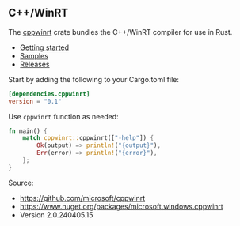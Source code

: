 ## C++/WinRT

The [cppwinrt](https://crates.io/crates/cppwinrt) crate bundles the C++/WinRT compiler for use in Rust.

* [Getting started](https://kennykerr.ca/rust-getting-started/)
* [Samples](https://github.com/microsoft/windows-rs/tree/0.56.0/crates/samples) <!-- link to samples for upcoming release -->
* [Releases](https://github.com/microsoft/windows-rs/releases)

Start by adding the following to your Cargo.toml file:

```toml
[dependencies.cppwinrt]
version = "0.1"
```

Use `cppwinrt` function as needed:

```rust
fn main() {
    match cppwinrt::cppwinrt(["-help"]) {
        Ok(output) => println!("{output}"),
        Err(error) => println!("{error}"),
    };
}
```

Source:

* <https://github.com/microsoft/cppwinrt>
* <https://www.nuget.org/packages/microsoft.windows.cppwinrt>
* Version 2.0.240405.15
